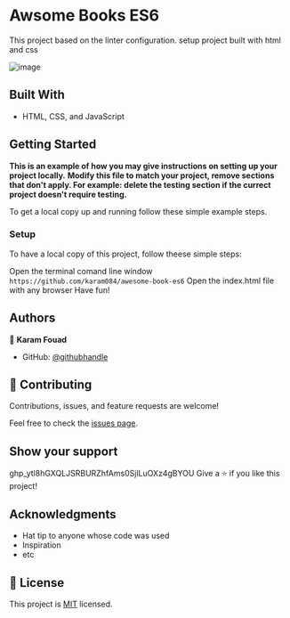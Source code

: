 # Awsome Books ES6
This project based on the linter configuration. setup project built with html and css

![image](https://user-images.githubusercontent.com/31547587/153085428-e5240a86-f0f9-41ec-aa9c-c43d721415ce.png)

## Built With

- HTML, CSS, and JavaScript



## Getting Started

**This is an example of how you may give instructions on setting up your project locally.**
**Modify this file to match your project, remove sections that don't apply. For example: delete the testing section if the currect project doesn't require testing.**


To get a local copy up and running follow these simple example steps.

### Setup

To have a local copy of this project, follow theese simple steps:

Open the terminal comand line window
`https://github.com/karam084/awesome-book-es6`
Open the index.html file with any browser
Have fun!




## Authors


👤 **Karam Fouad**

- GitHub: [@githubhandle](https://github.com/Karam084)

## 🤝 Contributing

Contributions, issues, and feature requests are welcome!

Feel free to check the [issues page](../../issues/).

## Show your support
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
Give a ⭐️ if you like this project!

## Acknowledgments

- Hat tip to anyone whose code was used
- Inspiration
- etc

## 📝 License

This project is [MIT](./MIT.md) licensed.
